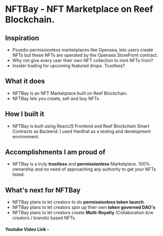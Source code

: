 # NFTBay - NFT Marketplace on Reef Blockchain.

## Inspiration
- Psuedo-permissionless marketplaces like Opensea, lets users create NFTs but these NFTs are operated by the Opensea StoreFront contract. 
- Why not give every user their own NFT collection to mint NFTs from?
- Insider trading for upcoming featured drops. Trustless?

## What it does
- NFTBay is an NFT Marketplace built on Reef Blockchain.
- NFTBay lets you create, sell and buy NFTs.

## How I built it
- NFTBay is built using ReactJS Frontend and Reef Blockchain Smart Contracts as Backend. I used Hardhat as a testing and development environment.

## Accomplishments I am proud of
- NFTBay is a truly **trustless** and **permissionless** Marketplace. 100% ownership and no need of approaching any authority to get your NFTs listed.

## What's next for NFTBay
- NFTBay plans to let creators to do **permissionless token launch**. 
- NFTBay plans to let creators spin up their own **token governed DAO's**
- NFTBay plans to let creators create **Multi-Royalty** (Collaboration b/w creators / brands) based NFTs.

#### Youtube Video Link - 
